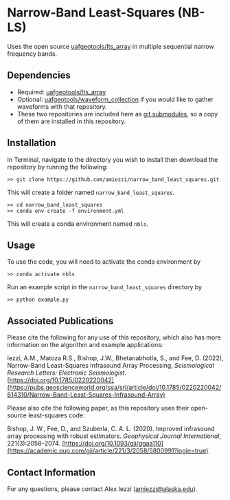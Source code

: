 # Narrow-Band Least-Squares (NB-LS)
Uses the open source [uafgeotools/lts_array](https://github.com/uafgeotools/lts_array) in multiple sequential narrow frequency bands.

## Dependencies
- Required: [uafgeotools/lts_array](https://github.com/uafgeotools/lts_array)
- Optional: [uafgeotools/waveform_collection](https://github.com/uafgeotools/waveform_collection) if you would like to gather waveforms with that repository. 
- These two repositories are included here as [git submodules](https://www.atlassian.com/git/tutorials/git-submodule), so a copy of them are installed in this repository.

## Installation
In Terminal, navigate to the directory you wish to install then download the repository by running the following:
```
>> git clone https://github.com/amiezzi/narrow_band_least_squares.git
```
This will create a folder named `narrow_band_least_squares`. 

```
>> cd narrow_band_least_squares
>> conda env create -f environment.yml
```
This will create a conda environment named `nbls`. 

## Usage
To use the code, you will need to activate the conda environment by 
```
>> conda activate nbls
```

Run an example script in the `narrow_band_least_squares` directory by 
```
>> python example.py
```

## Associated Publications
Please cite the following for any use of this repository, which also has more information on the algorithm and example applications:

Iezzi, A.M., Matoza R.S., Bishop, J.W., Bhetanabhotla, S., and Fee, D. (2022), Narrow-Band Least-Squares Infrasound Array Processing, *Seismological Research Letters: Electronic Seismologist*. [https://doi.org/10.1785/0220220042](https://pubs.geoscienceworld.org/ssa/srl/article/doi/10.1785/0220220042/614310/Narrow-Band-Least-Squares-Infrasound-Array)

Please also cite the following paper, as this repository uses their open-source least-squares code:

Bishop, J. W., Fee, D., and Szuberla, C. A. L. (2020).  Improved infrasound array processing with robust estimators. *Geophysical Journal International*, 221(3):2058–2074. [https://doi.org/10.1093/gji/ggaa110](https://academic.oup.com/gji/article/221/3/2058/5800991?login=true)


## Contact Information
For any questions, please contact Alex Iezzi (amiezzi@alaska.edu).

